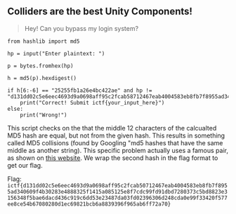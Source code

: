 ## Colliders are the best Unity Components!
> Hey! Can you bypass my login system?

```
from hashlib import md5

hp = input("Enter plaintext: ")

p = bytes.fromhex(hp)

h = md5(p).hexdigest()

if h[6:-6] == "25255fb1a26e4bc422ae" and hp != "d131dd02c5e6eec4693d9a0698aff95c2fcab58712467eab4004583eb8fb7f8955ad340609f4b30283e488832571415a085125e8f7cdc99fd91dbdf280373c5bd8823e3156348f5bae6dacd436c919c6dd53e2b487da03fd02396306d248cda0e99f33420f577ee8ce54b67080a80d1ec69821bcb6a8839396f9652b6ff72a70":
    print("Correct! Submit ictf{your_input_here}")
else:
    print("Wrong!")
```

This script checks on the that the middle 12 characters of the calcualted MD5 hash are equal, but not from the given hash. This results in something called MD5 collisions (found by Googling "md5 hashes that have the same middle as another string). This specific problem actually uses a famous pair, as shown on [this website](https://www.mscs.dal.ca/~selinger/md5collision/). We wrap the second hash in the flag format to get our flag.

Flag: `ictf{d131dd02c5e6eec4693d9a0698aff95c2fcab50712467eab4004583eb8fb7f8955ad340609f4b30283e4888325f1415a085125e8f7cdc99fd91dbd7280373c5bd8823e3156348f5bae6dacd436c919c6dd53e23487da03fd02396306d248cda0e99f33420f577ee8ce54b67080280d1ec69821bcb6a8839396f965ab6ff72a70}`